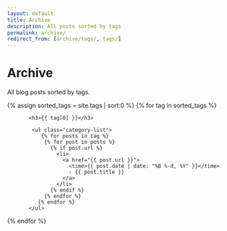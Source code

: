 ```yaml
---
layout: default
title: Archive
description: All posts sorted by tags
permalink: archive/
redirect_from: [archive/tags/, tags/]
---
```



# Archive

All blog posts sorted by tags.

<div class="categories">
{% assign sorted_tags = site.tags | sort:0 %}
  {% for tag in sorted_tags %}

           <h3>{{ tag[0] }}</h3>

            <ul class="category-list">
               {% for posts in tag %}
                {% for post in posts %}
                  {% if post.url %}
                    <li>
                      <a href="{{ post.url }}">
                        <time>{{ post.date | date: "%B %-d, %Y" }}</time>
                        - {{ post.title }}
                      </a>
                    </li>
                  {% endif %}
                {% endfor %}
              {% endfor %}
           </ul>
  {% endfor %}
</div>

